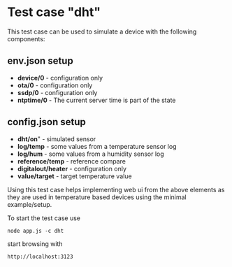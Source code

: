 # Test case "dht"

This test case can be used to simulate a device with the following components:

## env.json setup

* **device/0** - configuration only
* **ota/0**  - configuration only
* **ssdp/0** - configuration only
* **ntptime/0** - The current server time is part of the state


## config.json setup

* **dht/on**" - simulated sensor
* **log/temp** - some values from a temperature sensor log
* **log/hum** - some values from a humidity sensor log
* **reference/temp** - reference compare
* **digitalout/heater** - configuration only
* **value/target** - target temperature value

Using this test case helps implementing web ui from the above elements
as they are used in temperature based devices using the minimal example/setup.

To start the test case use

    node app.js -c dht

start browsing with

    http://localhost:3123

